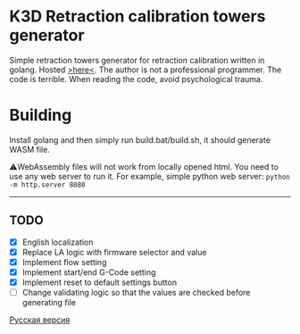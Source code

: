 # K3D Retraction calibration towers generator

Simple retraction towers generator for retraction calibration written in golang. Hosted [>here<](https://k3d.tech/calibrations/retractions/rct.html?lang=en). 
The author is not a professional programmer. The code is terrible. When reading the code, avoid psychological trauma.

# Building

Install golang and then simply run build.bat/build.sh, it should generate WASM file.

⚠️WebAssembly files will not work from locally opened html. You need to use any web server to run it. For example, simple python web server: `python -m http.server 8080`

------

## TODO

- [X] English localization
- [X] Replace LA logic with firmware selector and value
- [X] Implement flow setting
- [X] Implement start/end G-Code setting
- [X] Implement reset to default settings button
- [ ] Change validating logic so that the values are checked before generating file

[Русская версия](README_RU.md)
